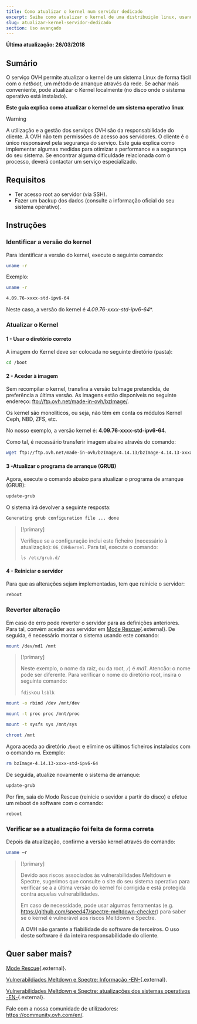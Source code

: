 ```yaml
---
title: Como atualizar o kernel num servidor dedicado
excerpt: Saiba como atualizar o kernel de uma distribuição linux, usando o kernell OVH
slug: atualizar-kernel-servidor-dedicado
section: Uso avançado
---
```


**Última atualização: 26/03/2018**

## Sumário

O serviço OVH permite atualizar o kernel de um sistema Linux de forma fácil com o *netboot*, um método de arranque através da rede. Se achar mais conveniente, pode atualizar o Kernel localmente (no disco onde o sistema operativo está instalado).

**Este guia explica como atualizar o kernel de um sistema operativo linux**

> [!warning]
>
> A utilização e a gestão dos serviços OVH são da responsabilidade do cliente. A OVH não tem permissões de acesso aos servidores. O cliente é o único responsável pela segurança do serviço. Este guia explica como implementar algumas medidas para otimizar a performance e a segurança do seu sistema. Se encontrar alguma dificuldade relacionada com o processo, deverá contactar um serviço especializado.
>

## Requisitos

- Ter acesso root ao servidor (via SSH).
- Fazer um backup dos dados (consulte a informação oficial do seu sistema operativo).

## Instruções

### Identificar a versão do kernel

Para identificar a versão do kernel, execute o seguinte comando:

```sh
uname -r
```

Exemplo:

```sh
uname -r

4.09.76-xxxx-std-ipv6-64
```

Neste caso, a versão do kernel é *4.09.76-xxxx-std-ipv6-64*\*.

### Atualizar o Kernel

#### 1 - Usar o diretório correto

A imagem do Kernel deve ser colocada no seguinte diretório (pasta):

```sh
cd /boot
```

#### 2 - Aceder à imagem

Sem recompilar o kernel, transfira a versão bzImage pretendida, de preferência a última versão. As imagens estão disponíveis no seguinte endereço: <ftp://ftp.ovh.net/made-in-ovh/bzImage/>. 

Os kernel são monolíticos, ou seja, não têm em conta os módulos Kernel Ceph, NBD, ZFS, etc.

No nosso exemplo, a versão kernel é:  **4.09.76-xxxx-std-ipv6-64**.

Como tal, é necessário transferir imagem abaixo através do comando:

```sh
wget ftp://ftp.ovh.net/made-in-ovh/bzImage/4.14.13/bzImage-4.14.13-xxxx-std-ipv6-64
```

#### 3 -Atualizar o programa de arranque (GRUB)

Agora, execute o comando abaixo para atualizar o programa de arranque (GRUB):

```sh
update-grub
```

O sistema irá devolver a seguinte resposta:

```sh
Generating grub configuration file ... done
```

> [!primary]
>
> Verifique se a configuração inclui este ficheiro (necessário à atualização): `06_OVHkernel`. Para tal, execute o comando:
>
> `ls /etc/grub.d/`
>

#### 4 - Reiniciar o servidor

Para que as alterações sejam implementadas, tem que reinicie o servidor:

```sh
reboot
```

### Reverter alteração

Em caso de erro pode reverter o servidor para as definições anteriores. Para tal, convém aceder aos servidor em [Mode Rescue](https://docs.ovh.com/pt/dedicated/rescue_mode/){.external}. De seguida, é necessário montar o sistema usando este comando:

```sh
mount /dev/md1 /mnt
```

> [!primary]
>
> Neste exemplo, o nome da raiz, ou da root, `/`) é *md1*. Atencão: o nome pode ser diferente. Para verificar o nome do diretório root, insira o seguinte comando:
>
> `fdisk`ou `lsblk`
>

```sh
mount -o rbind /dev /mnt/dev
```

```sh
mount -t proc proc /mnt/proc
```

```sh
mount -t sysfs sys /mnt/sys
```

```sh
chroot /mnt
```

Agora aceda ao diretório `/boot` e elimine os últimos ficheiros instalados com o comando `rm`. Exemplo:

```sh
rm bzImage-4.14.13-xxxx-std-ipv6-64
```

De seguida, atualize novamente o sistema de arranque:

```sh
update-grub
```

Por fim, saia do Modo Rescue (reinicie o sevidor a partir do disco) e efetue um reboot de software com o comando:

```sh
reboot
```

### Verificar se a atualização foi feita de forma correta

Depois da atualização, confirme a versão kernel através do comando:

```sh
uname –r
```

> [!primary]
>
> Devido aos riscos associados às vulnerabilidades Meltdown e Spectre, sugerimos que consulte o site do seu sistema operativo para verificar se a a última versão do kernel foi corrigida e está protegida contra aquelas vulnerabilidades.
>
> Em caso de necessidade, pode usar algumas ferramentas (e.g. <https://github.com/speed47/spectre-meltdown-checker>) para saber se o kernel é vulnerável aos riscos Meltdown e Spectre.
>
> **A OVH não garante a fiabilidade do software de terceiros. O uso deste software é da inteira responsabilidade do cliente**.
>

## Quer saber mais?

[Mode Rescue](https://docs.ovh.com/pt/dedicated/rescue_mode/){.external}.

[Vulnerabildiades Meltdown e Spectre: Informação -EN-](https://docs.ovh.com/fr/dedicated/information-about-meltdown-spectre-vulnerability-fixes/){.external}.

[Vulnerabilidades Meltdown e Spectre: atualizações dos sistemas operativos -EN-](https://docs.ovh.com/fr/dedicated/meltdown-spectre-kernel-update-per-operating-system/){.external}.

Fale com a nossa comunidade de utilizadores: <https://community.ovh.com/en/>.